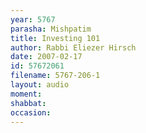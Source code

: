 ```yaml
---
year: 5767
parasha: Mishpatim
title: Investing 101
author: Rabbi Eliezer Hirsch
date: 2007-02-17
id: 57672061
filename: 5767-206-1
layout: audio
moment: 
shabbat: 
occasion: 
---
```

